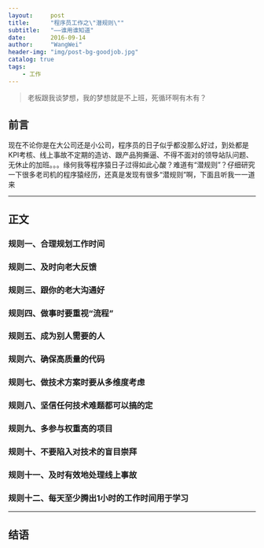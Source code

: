 ```yaml
---
layout:     post
title:      "程序员工作之\"潜规则\""
subtitle:   "——谁用谁知道"
date:       2016-09-14
author:     "WangWei"
header-img: "img/post-bg-goodjob.jpg"
catalog: true
tags:
    - 工作
---
```



> 老板跟我谈梦想，我的梦想就是不上班，死循环啊有木有？

## 前言

现在不论你是在大公司还是小公司，程序员的日子似乎都没那么好过，到处都是KPI考核、线上事故不定期的造访、跟产品狗撕逼、不得不面对的领导站队问题、无休止的加班。。。缘何我等程序猿日子过得如此心酸？难道有“潜规则”？仔细研究一下很多老司机的程序猿经历，还真是发现有很多“潜规则”啊，下面且听我一一道来

---

## 正文

### 规则一、合理规划工作时间

### 规则二、及时向老大反馈

### 规则三、跟你的老大沟通好

### 规则四、做事时要重视“流程”

### 规则五、成为别人需要的人

### 规则六、确保高质量的代码

### 规则七、做技术方案时要从多维度考虑

### 规则八、坚信任何技术难题都可以搞的定

### 规则九、多参与权重高的项目

### 规则十、不要陷入对技术的盲目崇拜

### 规则十一、及时有效地处理线上事故

### 规则十二、每天至少腾出1小时的工作时间用于学习


---

## 结语


